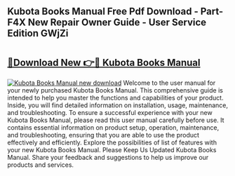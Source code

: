 ## Kubota Books Manual Free Pdf Download - Part-F4X New Repair Owner Guide - User Service Edition GWjZi

# <h2><a href="http://bc8574.oget.top/?id=Kubota+Books+Manual">🔗Download New 👉🔴 Kubota Books Manual</a></h2>

[![Kubota Books Manual new download](https://i.imgur.com/5g1atiW.png)](http://bc8574.oget.top/?id=Kubota+Books+Manual)
Welcome to the user manual for your newly purchased Kubota Books Manual. This comprehensive guide is intended to help you master the functions and capabilities of your product. Inside, you will find detailed information on installation, usage, maintenance, and troubleshooting. To ensure a successful experience with your new Kubota Books Manual, please read this user manual carefully before use. It contains essential information on product setup, operation, maintenance, and troubleshooting, ensuring that you are able to use the product effectively and efficiently. Explore the possibilities of list of features with your new Kubota Books Manual. Please Keep Us Updated Kubota Books Manual. Share your feedback and suggestions to help us improve our products and services.
